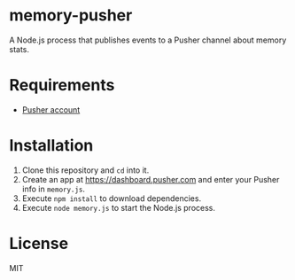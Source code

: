 # memory-pusher

A Node.js process that publishes events to a Pusher channel about memory stats.

# Requirements

- [Pusher account](https://pusher.com/signup)

# Installation
1. Clone this repository and `cd` into it.
2. Create an app at https://dashboard.pusher.com and enter your Pusher info in `memory.js`.
4. Execute `npm install` to download dependencies.
5. Execute `node memory.js` to start the Node.js process.

# License
MIT